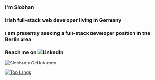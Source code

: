 ### I'm Siobhan
### Irish full-stack web developer living in Germany 
### I am presently seeking a full-stack developer position in the Berlin area 
### Reach me on ![LinkedIn](https://www.linkedin.com/in/siobhan--doherty/) 

![Siobhan's GitHub stats](https://github-readme-stats.vercel.app/api?username=sio-doh&show_icons=true&theme=vue)

[![Top Langs](https://github-readme-stats.vercel.app/api/top-langs/?username=sio-doh&layout=compact)](https://github.com/sio-doh/github-readme-stats)

<!--
**sio-doh/sio-doh** is a ✨ _special_ ✨ repository because its `README.md` (this file) appears on your GitHub profile.
Here are some ideas to get you started:

- 🔭 I’m currently working on ...
- 🌱 I’m currently learning ...
- 👯 I’m looking to collaborate on ...
- 🤔 I’m looking for help with ...
- 💬 Ask me about ...
- 📫 How to reach me: ...
- 😄 Pronouns: ...
- ⚡ Fun fact: ...
-->
